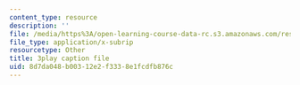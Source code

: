 ```yaml
---
content_type: resource
description: ''
file: /media/https%3A/open-learning-course-data-rc.s3.amazonaws.com/res-9-003-brains-minds-and-machines-summer-course-summer-2015/8d7da048b00312e2f3338e1fcdfb876c_43kansULeBE.srt
file_type: application/x-subrip
resourcetype: Other
title: 3play caption file
uid: 8d7da048-b003-12e2-f333-8e1fcdfb876c
---
```

